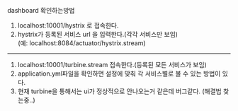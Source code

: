 dashboard 확인하는방법

1. localhost:10001/hystrix 로 접속한다.
2. hystrix가 등록된 서비스 url 을 입력한다.(각각 서비스만 보임) <br>
(예: localhost:8084/actuator/hystrix.stream)

--- 

1. localhost:10001/turbine.stream 접속한다.(등록된 모든 서비스가 보임)
2. application.yml파일을 확인하면 설정에 맞춰 각 서비스별로 볼 수 있는 방법이 있다.
3. 현재 turbine을 통해서는 ui가 정상적으로 안나오는거 같은데 버그같다. (해결법 찾는중..) 

